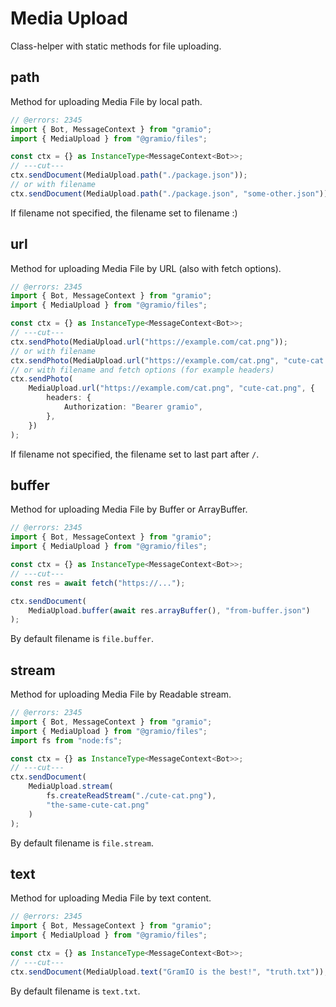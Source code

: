 # Media Upload

Class-helper with static methods for file uploading.

## path

Method for uploading Media File by local path.

```ts twoslash
// @errors: 2345
import { Bot, MessageContext } from "gramio";
import { MediaUpload } from "@gramio/files";

const ctx = {} as InstanceType<MessageContext<Bot>>;
// ---cut---
ctx.sendDocument(MediaUpload.path("./package.json"));
// or with filename
ctx.sendDocument(MediaUpload.path("./package.json", "some-other.json"));
```

If filename not specified, the filename set to filename :)

## url

Method for uploading Media File by URL (also with fetch options).

```ts twoslash
// @errors: 2345
import { Bot, MessageContext } from "gramio";
import { MediaUpload } from "@gramio/files";

const ctx = {} as InstanceType<MessageContext<Bot>>;
// ---cut---
ctx.sendPhoto(MediaUpload.url("https://example.com/cat.png"));
// or with filename
ctx.sendPhoto(MediaUpload.url("https://example.com/cat.png", "cute-cat.png"));
// or with filename and fetch options (for example headers)
ctx.sendPhoto(
    MediaUpload.url("https://example.com/cat.png", "cute-cat.png", {
        headers: {
            Authorization: "Bearer gramio",
        },
    })
);
```

If filename not specified, the filename set to last part after `/`.

## buffer

Method for uploading Media File by Buffer or ArrayBuffer.

```ts twoslash
// @errors: 2345
import { Bot, MessageContext } from "gramio";
import { MediaUpload } from "@gramio/files";

const ctx = {} as InstanceType<MessageContext<Bot>>;
// ---cut---
const res = await fetch("https://...");

ctx.sendDocument(
    MediaUpload.buffer(await res.arrayBuffer(), "from-buffer.json")
);
```

By default filename is `file.buffer`.

## stream

Method for uploading Media File by Readable stream.

```ts twoslash
// @errors: 2345
import { Bot, MessageContext } from "gramio";
import { MediaUpload } from "@gramio/files";
import fs from "node:fs";

const ctx = {} as InstanceType<MessageContext<Bot>>;
// ---cut---
ctx.sendDocument(
    MediaUpload.stream(
        fs.createReadStream("./cute-cat.png"),
        "the-same-cute-cat.png"
    )
);
```

By default filename is `file.stream`.

## text

Method for uploading Media File by text content.

```ts twoslash
// @errors: 2345
import { Bot, MessageContext } from "gramio";
import { MediaUpload } from "@gramio/files";

const ctx = {} as InstanceType<MessageContext<Bot>>;
// ---cut---
ctx.sendDocument(MediaUpload.text("GramIO is the best!", "truth.txt"));
```

By default filename is `text.txt`.

